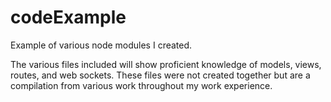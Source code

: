 # codeExample
Example of various node modules I created.

The various files included will show proficient knowledge of models, views, routes, and web sockets.
These files were not created together but are a compilation from various work throughout my work experience.
